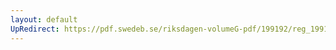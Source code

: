 ```yaml
---
layout: default
UpRedirect: https://pdf.swedeb.se/riksdagen-volumeG-pdf/199192/reg_199192/reg_199192_0458.pdf
---
```

